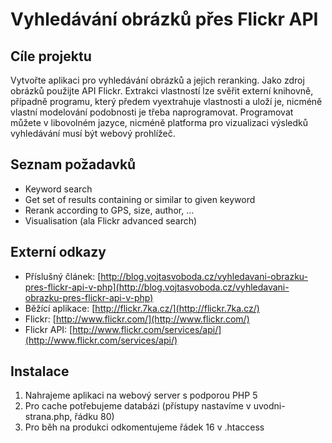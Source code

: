 # Vyhledávání obrázků přes Flickr API

## Cíle projektu

Vytvořte aplikaci pro vyhledávání obrázků a jejich reranking. Jako zdroj obrázků použijte API Flickr. Extrakci vlastností lze svěřit externí knihovně, případně programu, který předem vyextrahuje vlastnosti a uloží je, nicméně vlastní modelování podobnosti je třeba naprogramovat. Programovat můžete v libovolném jazyce, nicméně platforma pro vizualizaci výsledků vyhledávání musí být webový prohlížeč.

## Seznam požadavků

- Keyword search
- Get set of results containing or similar to given keyword
- Rerank according to GPS, size, author, ...
- Visualisation (ala Flickr advanced search)

## Externí odkazy

- Příslušný článek: [http://blog.vojtasvoboda.cz/vyhledavani-obrazku-pres-flickr-api-v-php](http://blog.vojtasvoboda.cz/vyhledavani-obrazku-pres-flickr-api-v-php)
- Běžící aplikace: [http://flickr.7ka.cz/](http://flickr.7ka.cz/)
- Flickr: [http://www.flickr.com/](http://www.flickr.com/)
- Flickr API: [http://www.flickr.com/services/api/](http://www.flickr.com/services/api/)

## Instalace

1. Nahrajeme aplikaci na webový server s podporou PHP 5
2. Pro cache potřebujeme databázi (přístupy nastavíme v uvodni-strana.php, řádku 80)
3. Pro běh na produkci odkomentujeme řádek 16 v .htaccess
